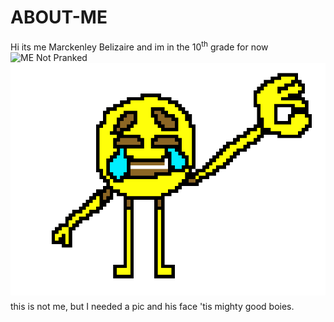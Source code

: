 # ABOUT-ME
 Hi its me Marckenley Belizaire and im in the 10<sup>th</sup> grade for now
![ME Not Pranked](https://www.irishtimes.com/polopoly_fs/1.3089356.1495234427!/image/image.jpg_gen/derivatives/box_620_330/image.jpg) <sup> !['tis my laughter](./laughing.png)</sup> 
this is not me, but I needed a pic and his face 'tis mighty good boies.
